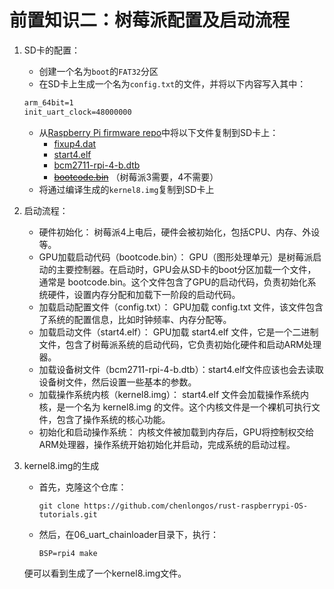 # 前置知识二：树莓派配置及启动流程

1. SD卡的配置：
   * 创建一个名为`boot`的`FAT32`分区
   * 在SD卡上生成一个名为`config.txt`的文件，并将以下内容写入其中：

    ```txt
    arm_64bit=1
    init_uart_clock=48000000
    ```
   * 从[Raspberry Pi firmware repo](https://github.com/raspberrypi/firmware/tree/master/boot)中将以下文件复制到SD卡上：
     - [fixup4.dat](https://github.com/raspberrypi/firmware/raw/master/boot/fixup4.dat)
     - [start4.elf](https://github.com/raspberrypi/firmware/raw/master/boot/start4.elf)
     - [bcm2711-rpi-4-b.dtb](https://github.com/raspberrypi/firmware/raw/master/boot/bcm2711-rpi-4-b.dtb)
     - ~~[bootcode.bin](https://github.com/raspberrypi/firmware/raw/master/boot/bootcode.bin)~~ （树莓派3需要，4不需要）
    * 将通过编译生成的`kernel8.img`复制到SD卡上
2. 启动流程：
   * 硬件初始化： 树莓派4上电后，硬件会被初始化，包括CPU、内存、外设等。
   * GPU加载启动代码（bootcode.bin）： GPU（图形处理单元）是树莓派启动的主要控制器。在启动时，GPU会从SD卡的boot分区加载一个文件，通常是 bootcode.bin。这个文件包含了GPU的启动代码，负责初始化系统硬件，设置内存分配和加载下一阶段的启动代码。
   * 加载启动配置文件（config.txt）： GPU加载 config.txt 文件，该文件包含了系统的配置信息，比如时钟频率、内存分配等。
   * 加载启动文件（start4.elf）： GPU加载 start4.elf 文件，它是一个二进制文件，包含了树莓派系统的启动代码，它负责初始化硬件和启动ARM处理器。
   * 加载设备树文件（bcm2711-rpi-4-b.dtb）：start4.elf文件应该也会去读取设备树文件，然后设置一些基本的参数。
   * 加载操作系统内核（kernel8.img）： start4.elf 文件会加载操作系统内核，是一个名为 kernel8.img 的文件。这个内核文件是一个裸机可执行文件，包含了操作系统的核心功能。
   * 初始化和启动操作系统： 内核文件被加载到内存后，GPU将控制权交给ARM处理器，操作系统开始初始化并启动，完成系统的启动过程。

3. kernel8.img的生成
   * 首先，克隆这个仓库：

     ```shell
     git clone https://github.com/chenlongos/rust-raspberrypi-OS-tutorials.git
     ```

   * 然后，在06_uart_chainloader目录下，执行：

     ```
     BSP=rpi4 make
     ```

   便可以看到生成了一个kernel8.img文件。
   
